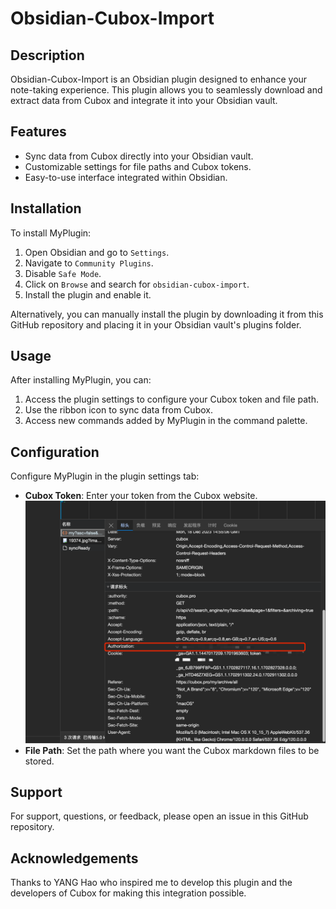 # Obsidian-Cubox-Import

## Description
Obsidian-Cubox-Import is an Obsidian plugin designed to enhance your note-taking experience. This plugin allows you to seamlessly download and extract data from Cubox and integrate it into your Obsidian vault.

## Features
- Sync data from Cubox directly into your Obsidian vault.
- Customizable settings for file paths and Cubox tokens.
- Easy-to-use interface integrated within Obsidian.

## Installation
To install MyPlugin:
1. Open Obsidian and go to `Settings`.
2. Navigate to `Community Plugins`.
3. Disable `Safe Mode`.
4. Click on `Browse` and search for `obsidian-cubox-import`.
5. Install the plugin and enable it.

Alternatively, you can manually install the plugin by downloading it from this GitHub repository and placing it in your Obsidian vault's plugins folder.

## Usage
After installing MyPlugin, you can:
1. Access the plugin settings to configure your Cubox token and file path.
2. Use the ribbon icon to sync data from Cubox.
3. Access new commands added by MyPlugin in the command palette.

## Configuration
Configure MyPlugin in the plugin settings tab:
- **Cubox Token**: Enter your token from the Cubox website.
![Alt text](image.png)
- **File Path**: Set the path where you want the Cubox markdown files to be stored.

## Support
For support, questions, or feedback, please open an issue in this GitHub repository.

## Acknowledgements
Thanks to YANG Hao who inspired me to develop this plugin and the developers of Cubox for making this integration possible.
